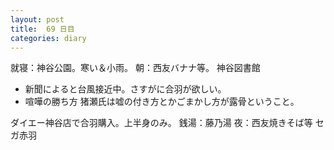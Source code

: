 ```yaml
---
layout: post
title:  69 日目
categories: diary
---
```


就寝：神谷公園。寒い＆小雨。
朝：西友バナナ等。
神谷図書館
* 新聞によると台風接近中。さすがに合羽が欲しい。
* 喧嘩の勝ち方
  猪瀬氏は嘘の付き方とかごまかし方が露骨ということ。

ダイエー神谷店で合羽購入。上半身のみ。
銭湯：藤乃湯
夜：西友焼きそば等
セガ赤羽
